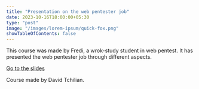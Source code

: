 ```yaml
---
title: "Presentation on the web pentester job"
date: 2023-10-16T18:00:00+05:30
type: "post"
image: "/images/lorem-ipsum/quick-fox.png"
showTableOfContents: false
---
```


This course was made by Fredi, a wrok-study student in web pentest. It has presented the web pentester job through different aspects.

[Go to the slides](https://drive.google.com/file/d/1fJ_qrs94XcZB7BT5aJJEoxa5RrQl5JUT/view?usp=sharing)

Course made by David Tchilian.

